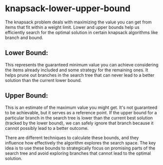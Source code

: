 # knapsack-lower-upper-bound
The knapsack problem deals with maximizing the value you can get from items that fit within a weight limit. Lower and upper bounds help us efficiently search for the optimal solution in certain knapsack algorithms like branch and bound.

## Lower Bound:
This represents the guaranteed minimum value you can achieve considering the items already included and some strategy for the remaining ones. It helps prune out branches in the search tree that can never lead to a better solution than the current lower bound.

## Upper Bound:
This is an estimate of the maximum value you might get. It's not guaranteed to be achievable, but it serves as a reference point. If the upper bound for a particular branch in the search tree is lower than the current best solution (tracked by the lower bound), we can safely ignore that branch because it cannot possibly lead to a better outcome.

There are different techniques to calculate these bounds, and they influence how effectively the algorithm explores the search space. The key idea is to use these bounds to strategically focus on promising parts of the search tree and avoid exploring branches that cannot lead to the optimal solution.
